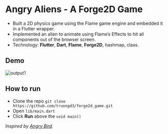 # Angry Aliens - A Forge2D Game

- Built a 2D physics game using the Flame game engine and embedded it in a Flutter wrapper.
- Implemented an alien to animate using Flame’s Effects to hit all components out of the browser screen.
- Technology: **Flutter**, **Dart**, **Flame**, **Forge2D**, hashmap, class.

## Demo

![output1](assets/output/output1.gif)

## How to run

- Clone the repo `git clone https://github.com/truongd3/forge2d_game.git`
- Open `lib/main.dart`
- Click **Run** above the `void main()`



*Inspired by <ins>Angry Bird</ins>.*